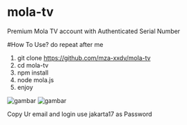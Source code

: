 # mola-tv
Premium Mola TV account with Authenticated Serial Number

#How To Use?
do repeat after me 

1. git clone https://github.com/mza-xxdv/mola-tv
2. cd mola-tv
3. npm install
4. node mola.js
5. enjoy

![gambar](https://user-images.githubusercontent.com/121425666/236783359-64ba5e03-1e06-4206-a509-eaa16df7200d.png)
![gambar](https://user-images.githubusercontent.com/121425666/236784023-0eee33f1-b809-42b4-ac16-8457780add44.png)


Copy Ur email and login 
use jakarta17 as Password
